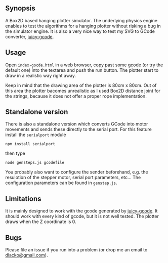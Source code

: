 ## Synopsis

A Box2D based hanging plotter simulator. The underlying physics engine enables to test
the algorithms for a hanging plotter without risking a bug in the simulator engine.
It is also a very nice way to test my SVG to GCode converter, [juicy-gcode](https://github.com/domoszlai/juicy-gcode).

## Usage

Open `index-gocde.html` in a web browser, copy past some gcode (or try the default one) into the textarea and push the run button.
The plotter start to draw in a realistic way right away.

Keep in mind that the drawing area of the plotter is 80cm x 80cm. Out of this area the plotter bacomes unrealistic as I used
Box2D distance joint for the strings, because it does not offer a proper rope implementation.

## Standalone version

There is also a standalone version which converts GCode into motor movements and sends these directly to the serial port. 
For this feature install the `serialport` module

`npm install serialport`

then type

`node gensteps.js gcodefile`

You probably also want to configure the sender beforehand, e.g. the resulotion of the stepper motor, serial port parameters, etc...
The configuration parameters can be found in `genstep.js`.

## Limitations

It is mainly designed to work with the gcode generated by [juicy-gcode](https://github.com/domoszlai/juicy-gcode).
It should work with every kind of gcode, but it is not well tested.
The plotter draws when the Z coordinate is 0.

## Bugs

Please file an issue if you run into a problem (or drop me an email to dlacko@gmail.com).





